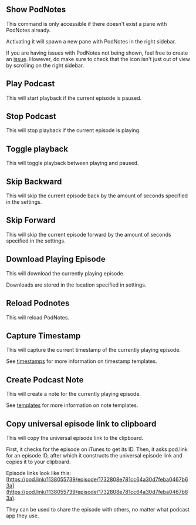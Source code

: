 ## Show PodNotes
This command is only accessible if there doesn't exist a pane with PodNotes already.

Activating it will spawn a new pane with PodNotes in the right sidebar.

If you are having issues with PodNotes not being shown, feel free to create an [issue](https://github.com/chhoumann/PodNotes/issues/new). However, do make sure to check that the icon isn't just out of view by scrolling on the right sidebar.

## Play Podcast
This will start playback if the current episode is paused.

## Stop Podcast
This will stop playback if the current episode is playing.

## Toggle playback
This will toggle playback between playing and paused.

## Skip Backward
This will skip the current episode back by the amount of seconds specified in the settings.

## Skip Forward
This will skip the current episode forward by the amount of seconds specified in the settings.

## Download Playing Episode
This will download the currently playing episode.

Downloads are stored in the location specified in settings.

## Reload Podnotes
This will reload PodNotes.

## Capture Timestamp
This will capture the current timestamp of the currently playing episode.

See [timestamps](/timestamps) for more information on timestamp templates.

## Create Podcast Note
This will create a note for the currently playing episode.

See [templates](/templates) for more information on note templates.

## Copy universal episode link to clipboard
This will copy the universal episode link to the clipboard.

First, it checks for the episode on iTunes to get its ID.
Then, it asks pod.link for an episode ID, after which it constructs the universal episode link and copies it to your clipboard.

Episode links look like this: [https://pod.link/1138055739/episode/1732808e781cc64a30d7feba0467b63a](https://pod.link/1138055739/episode/1732808e781cc64a30d7feba0467b63a).

They can be used to share the episode with others, no matter what podcast app they use.